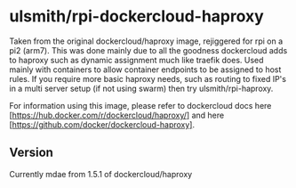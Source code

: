# ulsmith/rpi-dockercloud-haproxy


Taken from the original dockercloud/haproxy image, rejiggered for rpi on a pi2 (arm7). This was done mainly due to all the goodness dockercloud adds to haproxy such as dynamic assignment much like traefik does. Used mainly with containers to allow container endpoints to be assigned to host rules. If you require more basic haproxy needs, such as routing to fixed IP's in a multi server setup (if not using swarm) then try ulsmith/rpi-haproxy.


For information using this image, please refer to dockercloud docs here [https://hub.docker.com/r/dockercloud/haproxy/] and here [https://github.com/docker/dockercloud-haproxy].


## Version

Currently mdae from 1.5.1 of dockercloud/haproxy
